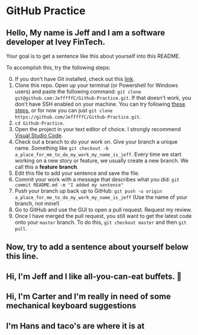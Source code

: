 # GitHub Practice

## Hello, My name is Jeff and I am a software developer at Ivey FinTech.

Your goal is to get a sentence like this about yourself into this README.

To accomplish this, try the following steps:

0. If you don't have Git installed, check out this [link](https://git-scm.com/book/en/v2/Getting-Started-Installing-Git).
1. Clone this repo. Open up your terminal (or Powershell for Windows users) and paste the following command: `git clone git@github.com:JefffffC/Github-Practice.git`. If that doesn't work, you don't have SSH enabled on your machine. You can try following [these steps](https://help.github.com/en/github/authenticating-to-github/connecting-to-github-with-ssh), or for now you can just `git clone https://github.com/JefffffC/Github-Practice.git`.
2. `cd Github-Practice`.
3. Open the project in your text editor of choice. I strongly recommend [Visual Studio Code](https://code.visualstudio.com/).
4. Check out a branch to do your work on. Give your branch a unique name. Something like `git checkout -b a_place_for_me_to_do_my_work_my_name_is_jeff`. Every time we start working on a new story or feature, we usually create a new branch. We call this a **feature** **branch**.
5. Edit this file to add your sentence and save the file.
6. Commit your work with a message that describes what you did: `git commit README.md -m "I added my sentence"`
7. Push your branch up back up to GitHub: `git push -u origin a_place_for_me_to_do_my_work_my_name_is_jeff` (Use the name of your branch, not mine!)
8. Go to GitHub and use the GUI to open a pull request. Request my review.
9. Once I have merged the pull request, you still want to get the latest code onto your `master` branch. To do this, `git checkout master` and then `git pull`.

## Now, try to add a sentence about yourself below this line.

## Hi, I'm Jeff and I like all-you-can-eat buffets. 🍣

## Hi, I'm Carter and I'm really in need of some mechanical keyboard suggestions

## I'm Hans and taco's are where it is at
